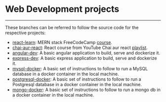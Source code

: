 # Web Development projects
---
These branches can be referred to follow the source code for the respective projects:
* [react-learn](https://github.com/shrinidhi99/Web-Development-Learning/tree/react-learn): MERN stack FreeCodeCamp [course](https://youtu.be/mrHNSanmqQ4?si=14HA3PAKdGJ6JJSu).
* [chai-aur-react](https://github.com/shrinidhi99/Web-Development-Learning/tree/chai-aur-react): React course from YouTube Chai aur react [playlist](https://www.youtube.com/playlist?list=PLu71SKxNbfoDqgPchmvIsL4hTnJIrtige).
* [angular-dev](https://github.com/shrinidhi99/Web-Development-Learning/tree/angular-dev): A basic angular application to build, serve and dockerize it.
* [express-dev](https://github.com/shrinidhi99/Web-Development-Learning/tree/express-dev): A basic express application to build, serve and dockerize it.
* [mysql-docker](https://github.com/shrinidhi99/Web-Development-Learning/tree/mysql-docker): A basic set of instructions to follow to run a MySQL database in a docker container in the local machine.
* [postgresql-docker](https://github.com/shrinidhi99/Web-Development-Learning/tree/postgresql-docker): A basic set of instructions to follow to run a Postgresql database in a docker container in the local machine.
* [mongo-docker](https://github.com/shrinidhi99/Web-Development-Learning/tree/mongo-docker): A basic set of instructions to follow to run a mongo db in a docker container in the local machine.